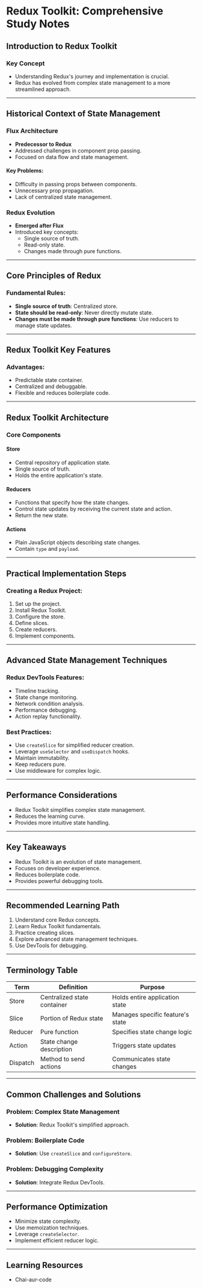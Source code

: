 
# Redux Toolkit: Comprehensive Study Notes

## Introduction to Redux Toolkit

### Key Concept
- Understanding Redux's journey and implementation is crucial.
- Redux has evolved from complex state management to a more streamlined approach.

---

## Historical Context of State Management

### Flux Architecture
- **Predecessor to Redux**
- Addressed challenges in component prop passing.
- Focused on data flow and state management.

#### Key Problems:
- Difficulty in passing props between components.
- Unnecessary prop propagation.
- Lack of centralized state management.

### Redux Evolution
- **Emerged after Flux**
- Introduced key concepts:
  - Single source of truth.
  - Read-only state.
  - Changes made through pure functions.

---

## Core Principles of Redux

### Fundamental Rules:
- **Single source of truth**: Centralized store.
- **State should be read-only**: Never directly mutate state.
- **Changes must be made through pure functions**: Use reducers to manage state updates.

---

## Redux Toolkit Key Features

### Advantages:
- Predictable state container.
- Centralized and debuggable.
- Flexible and reduces boilerplate code.

---

## Redux Toolkit Architecture

### Core Components

#### Store
- Central repository of application state.
- Single source of truth.
- Holds the entire application's state.

#### Reducers
- Functions that specify how the state changes.
- Control state updates by receiving the current state and action.
- Return the new state.

#### Actions
- Plain JavaScript objects describing state changes.
- Contain `type` and `payload`.

---

## Practical Implementation Steps

### Creating a Redux Project:
1. Set up the project.
2. Install Redux Toolkit.
3. Configure the store.
4. Define slices.
5. Create reducers.
6. Implement components.

---

## Advanced State Management Techniques

### Redux DevTools Features:
- Timeline tracking.
- State change monitoring.
- Network condition analysis.
- Performance debugging.
- Action replay functionality.

### Best Practices:
- Use `createSlice` for simplified reducer creation.
- Leverage `useSelector` and `useDispatch` hooks.
- Maintain immutability.
- Keep reducers pure.
- Use middleware for complex logic.

---

## Performance Considerations

- Redux Toolkit simplifies complex state management.
- Reduces the learning curve.
- Provides more intuitive state handling.

---

## Key Takeaways

- Redux Toolkit is an evolution of state management.
- Focuses on developer experience.
- Reduces boilerplate code.
- Provides powerful debugging tools.

---

## Recommended Learning Path

1. Understand core Redux concepts.
2. Learn Redux Toolkit fundamentals.
3. Practice creating slices.
4. Explore advanced state management techniques.
5. Use DevTools for debugging.

---

## Terminology Table

| Term      | Definition                  | Purpose                           |
|-----------|-----------------------------|-----------------------------------|
| Store     | Centralized state container | Holds entire application state    |
| Slice     | Portion of Redux state      | Manages specific feature's state  |
| Reducer   | Pure function               | Specifies state change logic      |
| Action    | State change description    | Triggers state updates            |
| Dispatch  | Method to send actions      | Communicates state changes        |

---

## Common Challenges and Solutions

### Problem: Complex State Management
- **Solution**: Redux Toolkit's simplified approach.

### Problem: Boilerplate Code
- **Solution**: Use `createSlice` and `configureStore`.

### Problem: Debugging Complexity
- **Solution**: Integrate Redux DevTools.

---

## Performance Optimization

- Minimize state complexity.
- Use memoization techniques.
- Leverage `createSelector`.
- Implement efficient reducer logic.

---

## Learning Resources
  - Chai-aur-code
